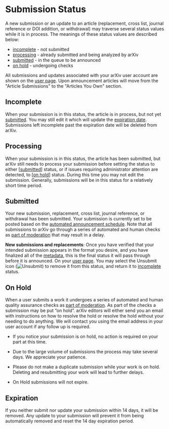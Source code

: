 # Submission Status

A new submission or an update to an article (replacement, cross list,
journal reference or DOI addition, or withdrawal) may traverse several
status values while it is in process. The meanings of these status
values are described below:

-   [incomplete](#incomplete) - not submitted
-   [processing](#processing) - already submitted and being analyzed by
    arXiv
-   [submitted](#submitted) - in the queue to be announced
-   [on hold](#on_hold) - undergoing checks

All submissions and updates associated with your arXiv user account are
shown on the [user page](https://arxiv.org/user). Upon announcement articles will move
from the "Article Submissions" to the "Articles You Own" section.

<span id="incomplete"></span>

Incomplete
----------

When your submission is in this status, the article is in process, but
not yet [submitted](#submitted). You may still edit it which will update
the [expiration date](#exipred). Submissions left incomplete past the
expiration date will be deleted from arXiv.

<span id="processing"></span>

Processing
----------

When your submission is in this status, the article has been submitted,
but arXiv still needs to process your submission before setting the
status to either \[[submitted](#submitted)\] status, or if issues
requiring administrator attention are detected, to \[[on
hold](#on_hold)\] status. During this time you may not edit the
submission. Generally, submissions will be in this status for a
relatively short time period.

<span id="submitted"></span>

Submitted
---------

Your new submission, replacement, cross list, journal reference, or withdrawal has been submitted. 
Your submission is currently set to be posted based on the [automated announcement schedule](availability.md). Note that all submissions to arXiv go through a series of automated and human checks as [part of moderation](moderation/index.md) that may result in a delay.

**New submissions and replacements**: Once you have verified that your
intended submission appears in the format you desire, and you have
finalized all of the [metadata](prep.md), this is the final status it
will pass through before it is announced. On your [user page](https://arxiv.org/user).
You may select the Unsubmit icon (![Unsubmit](https://arxiv.org/images/unsubmit.png)) to
remove it from this status, and return it to [incomplete](submit_status.md#incomplete) status.

<span id="on_hold"></span>

On Hold
-------

When a user submits a work it undergoes a series of automated and human quality assurance checks as [part of moderation](moderation/index.md). As part of the checks a submission may be put “on hold”. arXiv editors will either send you an email with instructions on how to resolve the hold or resolve the hold without your needing to do anything. We will contact you using the email address in your user account if any follow up is required.

- If you notice your submission is on hold, no action is required on your part at this time.

- Due to the large volume of submissions the process may take several days. We appreciate your patience.

- Please do not make a duplicate submission while your work is on hold. Deleting and resubmitting your work will lead to further delays.

- On Hold submissions will not expire.


<span id="expired"></span>

Expiration
----------

If you neither submit nor update your submission within 14 days, it will
be removed. Any update to your submission will prevent it from being
automatically removed and reset the 14 day expiration period.
